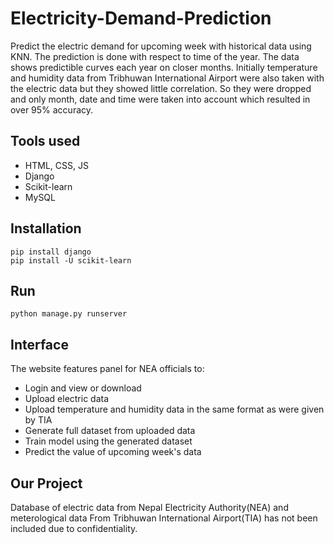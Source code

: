 # Electricity-Demand-Prediction
Predict the electric demand for upcoming week with historical data using KNN. The prediction is done with respect to time of the year. The data shows predictible curves each year on closer months. Initially temperature and humidity data from Tribhuwan International Airport were also taken with the electric data but they showed little correlation. So they were dropped and only month, date and time were taken into account which resulted in over 95% accuracy.

## Tools used
- HTML, CSS, JS
- Django
- Scikit-learn
- MySQL

## Installation
```
pip install django
pip install -U scikit-learn
```
## Run
```
python manage.py runserver
```
## Interface
The website features panel for NEA officials to:
- Login and view or download 
- Upload electric data
- Upload temperature and humidity data in the same format as were given by TIA
- Generate full dataset from uploaded data
- Train model using the generated dataset
- Predict the value of upcoming week's data

## Our Project

Database of electric data from Nepal Electricity Authority(NEA) and meterological data From Tribhuwan International Airport(TIA) has not been included due to confidentiality.
